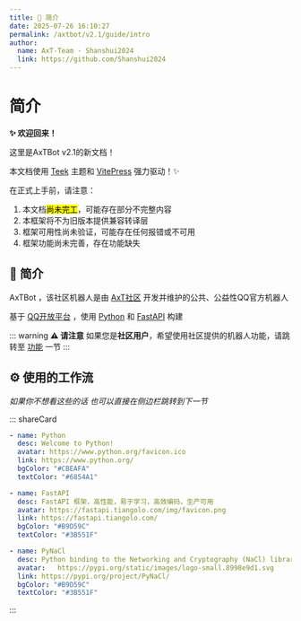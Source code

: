 ```yaml
---
title: 📜 简介
date: 2025-07-26 16:10:27
permalink: /axtbot/v2.1/guide/intro
author:
  name: AxT-Team - Shanshui2024
  link: https://github.com/Shanshui2024
---
```

# 简介
**✨ 欢迎回来！**

这里是AxTBot v2.1的新文档！

本文档使用 [Teek](https://vp.teek.top/) 主题和 [VitePress](https://vitepress.dev/) 强力驱动！✨

在正式上手前，请注意：

1. 本文档<mark>尚未完工</mark>，可能存在部分不完整内容
2. 本框架将不为旧版本提供兼容转译层
3. 框架可用性尚未验证，可能存在任何报错或不可用
4. 框架功能尚未完善，存在功能缺失

## 📜 简介

AxTBot ，该社区机器人是由 [AxT社区](https://www.axtn.net/) 开发并维护的公共、公益性QQ官方机器人

基于 [QQ开放平台](https://q.qq.com/) ，使用 [Python](https://www.python.org/) 和 [FastAPI](https://fastapi.tiangolo.com/) 构建

::: warning **⚠️ 请注意**
如果您是**社区用户**，希望使用社区提供的机器人功能，请跳转至 [功能](/functions) 一节
:::


## ⚙️ 使用的工作流
*如果你不想看这些的话 也可以直接在侧边栏跳转到下一节*

::: shareCard

```yaml
- name: Python
  desc: Welcome to Python!
  avatar: https://www.python.org/favicon.ico
  link: https://www.python.org/
  bgColor: "#CBEAFA"
  textColor: "#6854A1"

- name: FastAPI
  desc: FastAPI 框架，高性能，易于学习，高效编码，生产可用
  avatar: https://fastapi.tiangolo.com/img/favicon.png
  link: https://fastapi.tiangolo.com/
  bgColor: "#B9D59C"
  textColor: "#3B551F"

- name: PyNaCl
  desc: Python binding to the Networking and Cryptography (NaCl) library
  avatar:   https://pypi.org/static/images/logo-small.8998e9d1.svg
  link: https://pypi.org/project/PyNaCl/
  bgColor: "#B9D59C"
  textColor: "#3B551F"


```

:::